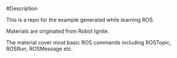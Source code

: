 #Description

This is a repo for the example generated while learning ROS.

Materials are originated from Robot Ignite.

The material cover most basic ROS commands including ROSTopic, ROSRun, ROSMessage etc.
